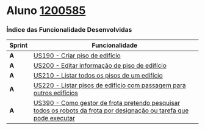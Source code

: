**Aluno [1200585](./)**
========================

### Índice das Funcionalidade Desenvolvidas ###

| Sprint | Funcionalidade                                                                                                                                                                      |
|--------|-------------------------------------------------------------------------------------------------------------------------------------------------------------------------------------|
|  **A** | [US190 - Criar piso de edifício](US190/readme.md)                                                                                                         |
|  **A** | [US200 - Editar informação de piso de edifício](US200/readme.md)                                                                                          |
|  **A** | [US210 - Listar todos os pisos de um edifício](US210/readme.md)                                                                                           |
|  **A** | [US220 - Listar pisos de edifício com passagem para outros edifícios](US220/readme.md)                                                                    |
|  **A** | [US390 - Como gestor de frota pretendo pesquisar todos os robots da frota por designação ou tarefa que pode executar](US390/readme.md)                    |

